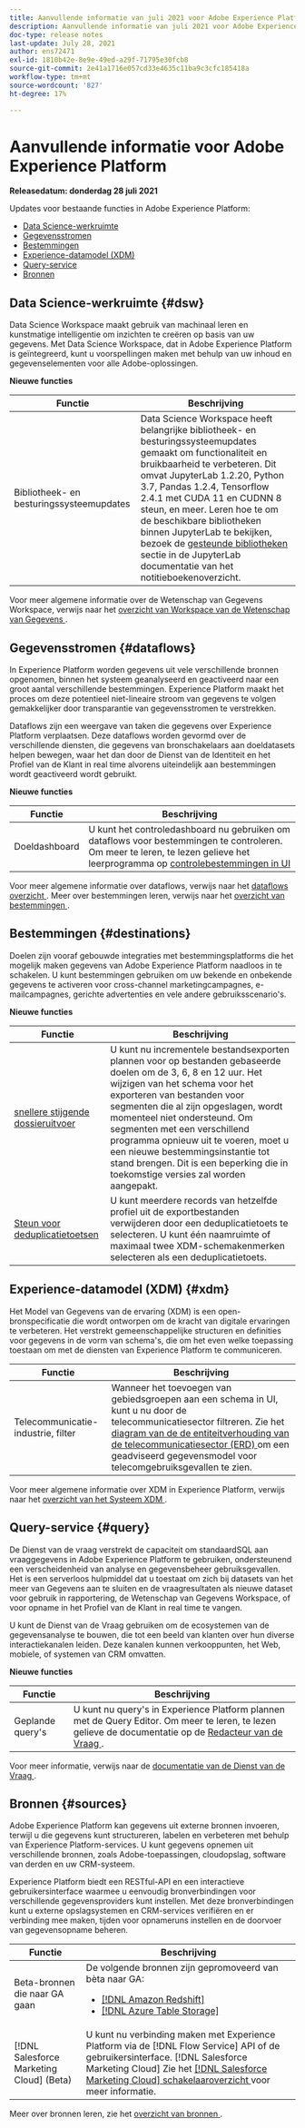 ```yaml
---
title: Aanvullende informatie van juli 2021 voor Adobe Experience Platform
description: Aanvullende informatie van juli 2021 voor Adobe Experience Platform.
doc-type: release notes
last-update: July 28, 2021
author: ens72471
exl-id: 1810b42e-8e9e-49ed-a29f-71795e30fcb8
source-git-commit: 2e41a1716e057cd33e4635c11ba9c3cfc185418a
workflow-type: tm+mt
source-wordcount: '827'
ht-degree: 17%

---
```


# Aanvullende informatie voor Adobe Experience Platform

**Releasedatum: donderdag 28 juli 2021**

Updates voor bestaande functies in Adobe Experience Platform:

- [Data Science-werkruimte](#dsw)
- [Gegevensstromen](#destinations)
- [Bestemmingen](#destinations)
- [Experience-datamodel (XDM)](#xdm)
- [Query-service](#query)
- [Bronnen](#sources)

## Data Science-werkruimte {#dsw}

Data Science Workspace maakt gebruik van machinaal leren en kunstmatige intelligentie om inzichten te creëren op basis van uw gegevens. Met Data Science Workspace, dat in Adobe Experience Platform is geïntegreerd, kunt u voorspellingen maken met behulp van uw inhoud en gegevenselementen voor alle Adobe-oplossingen.

**Nieuwe functies**

| Functie | Beschrijving |
| --- | --- |
| Bibliotheek- en besturingssysteemupdates | Data Science Workspace heeft belangrijke bibliotheek- en besturingssysteemupdates gemaakt om functionaliteit en bruikbaarheid te verbeteren. Dit omvat JupyterLab 1.2.20, Python 3.7, Pandas 1.2.4, Tensorflow 2.4.1 met CUDA 11 en CUDNN 8 steun, en meer. Leren hoe te om de beschikbare bibliotheken binnen JupyterLab te bekijken, bezoek de [ gesteunde bibliotheken ](../../data-science-workspace/jupyterlab/overview.md#supported-libraries) sectie in de JupyterLab documentatie van het notitieboekenoverzicht. |

Voor meer algemene informatie over de Wetenschap van Gegevens Workspace, verwijs naar het [ overzicht van Workspace van de Wetenschap van Gegevens ](../../data-science-workspace/home.md).

## Gegevensstromen {#dataflows}

In Experience Platform worden gegevens uit vele verschillende bronnen opgenomen, binnen het systeem geanalyseerd en geactiveerd naar een groot aantal verschillende bestemmingen. Experience Platform maakt het proces om deze potentieel niet-lineaire stroom van gegevens te volgen gemakkelijker door transparantie van gegevensstromen te verstrekken.

Dataflows zijn een weergave van taken die gegevens over Experience Platform verplaatsen. Deze dataflows worden gevormd over de verschillende diensten, die gegevens van bronschakelaars aan doeldatasets helpen bewegen, waar het dan door de Dienst van de Identiteit en het Profiel van de Klant in real time alvorens uiteindelijk aan bestemmingen wordt geactiveerd wordt gebruikt.

**Nieuwe functies**

| Functie | Beschrijving |
| ------- | ----------- |
| Doeldashboard | U kunt het controledashboard nu gebruiken om dataflows voor bestemmingen te controleren. Om meer te leren, te lezen gelieve het leerprogramma op [ controlebestemmingen in UI ](../../dataflows/ui/monitor-destinations.md#monitoring-destinations-dashboard) |

Voor meer algemene informatie over dataflows, verwijs naar het [ dataflows overzicht ](../../dataflows/home.md). Meer over bestemmingen leren, verwijs naar het [ overzicht van bestemmingen ](../../destinations/home.md).

## Bestemmingen {#destinations}

Doelen zijn vooraf gebouwde integraties met bestemmingsplatforms die het mogelijk maken gegevens van Adobe Experience Platform naadloos in te schakelen. U kunt bestemmingen gebruiken om uw bekende en onbekende gegevens te activeren voor cross-channel marketingcampagnes, e-mailcampagnes, gerichte advertenties en vele andere gebruiksscenario&#39;s.

**Nieuwe functies**

| Functie | Beschrijving |
| --- | --- |
| [ snellere stijgende dossieruitvoer ](../../destinations/ui/activate-batch-profile-destinations.md#export-incremental-files) | U kunt nu incrementele bestandsexporten plannen voor op bestanden gebaseerde doelen om de 3, 6, 8 en 12 uur. Het wijzigen van het schema voor het exporteren van bestanden voor segmenten die al zijn opgeslagen, wordt momenteel niet ondersteund. Om segmenten met een verschillend programma opnieuw uit te voeren, moet u een nieuwe bestemmingsinstantie tot stand brengen. Dit is een beperking die in toekomstige versies zal worden aangepakt. |
| [ Steun voor deduplicatietoetsen ](../../destinations/ui/activate-batch-profile-destinations.md#deduplication-keys) | U kunt meerdere records van hetzelfde profiel uit de exportbestanden verwijderen door een deduplicatietoets te selecteren. U kunt één naamruimte of maximaal twee XDM-schemakenmerken selecteren als een deduplicatietoets. |

## Experience-datamodel (XDM) {#xdm}

Het Model van Gegevens van de ervaring (XDM) is een open-bronspecificatie die wordt ontworpen om de kracht van digitale ervaringen te verbeteren. Het verstrekt gemeenschappelijke structuren en definities voor gegevens in de vorm van schema&#39;s, die om het even welke toepassing toestaan om met de diensten van Experience Platform te communiceren.

| Functie | Beschrijving |
| --- | --- |
| Telecommunicatie-industrie, filter | Wanneer het toevoegen van gebiedsgroepen aan een schema in UI, kunt u nu door de telecommunicatiesector filtreren. Zie het [ diagram van de de entiteitverhouding van de telecommunicatiesector (ERD) ](../../xdm/schema/industries/telecom.md) om een geadviseerd gegevensmodel voor telecomgebruiksgevallen te zien. |

Voor meer algemene informatie over XDM in Experience Platform, verwijs naar het [ overzicht van het Systeem XDM ](../../xdm/home.md).

## Query-service {#query}

De Dienst van de vraag verstrekt de capaciteit om standaardSQL aan vraaggegevens in Adobe Experience Platform te gebruiken, ondersteunend een verscheidenheid van analyse en gegevensbeheer gebruiksgevallen. Het is een serverloos hulpmiddel dat u toestaat om zich bij datasets van het meer van Gegevens aan te sluiten en de vraagresultaten als nieuwe dataset voor gebruik in rapportering, de Wetenschap van Gegevens Workspace, of voor opname in het Profiel van de Klant in real time te vangen.

U kunt de Dienst van de Vraag gebruiken om de ecosystemen van de gegevensanalyse te bouwen, die tot een beeld van klanten over hun diverse interactiekanalen leiden. Deze kanalen kunnen verkooppunten, het Web, mobiele, of systemen van CRM omvatten.

**Nieuwe functies**

| Functie | Beschrijving |
| ------- | ----------- |
| Geplande query&#39;s | U kunt nu query&#39;s in Experience Platform plannen met de Query Editor. Om meer te leren, te lezen gelieve de documentatie op de [ Redacteur van de Vraag ](../../query-service/ui/user-guide.md#scheduled-queries). |

Voor meer informatie, verwijs naar de [ documentatie van de Dienst van de Vraag ](../../query-service/home.md).

## Bronnen {#sources}

Adobe Experience Platform kan gegevens uit externe bronnen invoeren, terwijl u die gegevens kunt structureren, labelen en verbeteren met behulp van Experience Platform-services. U kunt gegevens opnemen uit verschillende bronnen, zoals Adobe-toepassingen, cloudopslag, software van derden en uw CRM-systeem.

Experience Platform biedt een RESTful-API en een interactieve gebruikersinterface waarmee u eenvoudig bronverbindingen voor verschillende gegevensproviders kunt instellen. Met deze bronverbindingen kunt u externe opslagsystemen en CRM-services verifiëren en er verbinding mee maken, tijden voor opnameruns instellen en de doorvoer van gegevensopname beheren.

| Functie | Beschrijving |
| ------- | ----------- |
| Beta-bronnen die naar GA gaan | De volgende bronnen zijn gepromoveerd van bèta naar GA: <ul><li>[[!DNL Amazon Redshift]](../../sources/connectors/databases/redshift.md)</li><li>[[!DNL Azure Table Storage]](../../sources/connectors/databases/ats.md)</li></ul> |
| [!DNL Salesforce Marketing Cloud] (Beta) | U kunt nu verbinding maken met Experience Platform via de [!DNL Flow Service] API of de gebruikersinterface. [!DNL Salesforce Marketing Cloud] Zie het [[!DNL Salesforce Marketing Cloud]  schakelaaroverzicht ](../../sources/connectors/marketing-automation/salesforce-marketing-cloud.md) voor meer informatie. |

Meer over bronnen leren, zie het [ overzicht van bronnen ](../../sources/home.md).
